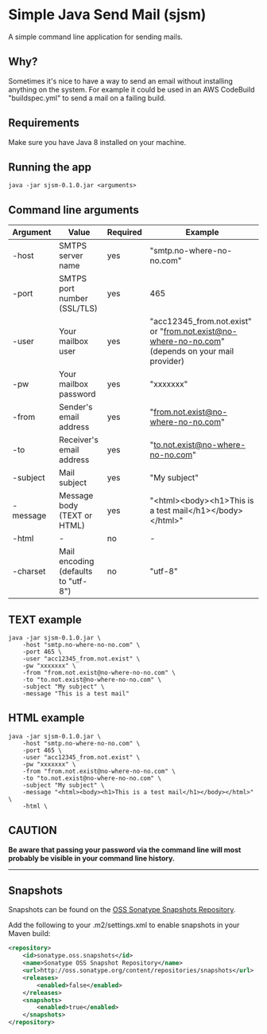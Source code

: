 # Simple Java Send Mail (sjsm)
A simple command line application for sending mails.

## Why?
Sometimes it's nice to have a way to send an email without installing anything on the system.
For example it could be used in an AWS CodeBuild "buildspec.yml" to send a mail on a failing build.

## Requirements
Make sure you have Java 8 installed on your machine.

## Running the app

	java -jar sjsm-0.1.0.jar <arguments>

## Command line arguments

| Argument | Value | Required | Example |
| -------- | ----- | -------- | ------- |
| -host | SMTPS server name | yes | "smtp.no-where-no-no.com" |
| -port | SMTPS port number (SSL/TLS) | yes | 465 |
| -user | Your mailbox user | yes | "acc12345_from.not.exist" or "from.not.exist@no-where-no-no.com" (depends on your mail provider) |
| -pw | Your mailbox password | yes | "xxxxxxx" |
| -from | Sender's email address | yes | "from.not.exist@no-where-no-no.com" |
| -to | Receiver's email address | yes | "to.not.exist@no-where-no-no.com" |
| -subject | Mail subject | yes | "My subject" |
| -message | Message body (TEXT or HTML) | yes | "&lt;html&gt;&lt;body&gt;&lt;h1&gt;This is a test mail&lt;/h1&gt;&lt;/body&gt;&lt;/html&gt;" |
| -html | - | no | - |
| -charset | Mail encoding (defaults to "utf-8") | no | "utf-8"  |

## TEXT example

	java -jar sjsm-0.1.0.jar \
		-host "smtp.no-where-no-no.com" \
		-port 465 \
		-user "acc12345_from.not.exist" \
		-pw "xxxxxxx" \
		-from "from.not.exist@no-where-no-no.com" \
		-to "to.not.exist@no-where-no-no.com" \
		-subject "My subject" \
		-message "This is a test mail"

## HTML example

	java -jar sjsm-0.1.0.jar \
		-host "smtp.no-where-no-no.com" \
		-port 465 \
		-user "acc12345_from.not.exist" \
		-pw "xxxxxxx" \
		-from "from.not.exist@no-where-no-no.com" \
		-to "to.not.exist@no-where-no-no.com" \
		-subject "My subject" \
		-message "<html><body><h1>This is a test mail</h1></body></html>" \
		-html \

## CAUTION
<b>Be aware that passing your password via the command line will most probably be visible in your command line history.</b>

* * *

## Snapshots

Snapshots can be found on the [OSS Sonatype Snapshots Repository](http://oss.sonatype.org/content/repositories/snapshots/org/fuin "Snapshot Repository"). 

Add the following to your .m2/settings.xml to enable snapshots in your Maven build:

```xml
<repository>
    <id>sonatype.oss.snapshots</id>
    <name>Sonatype OSS Snapshot Repository</name>
    <url>http://oss.sonatype.org/content/repositories/snapshots</url>
    <releases>
        <enabled>false</enabled>
    </releases>
    <snapshots>
        <enabled>true</enabled>
    </snapshots>
</repository>
```
